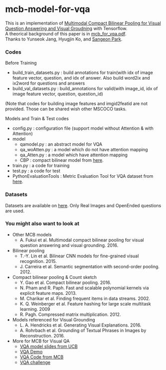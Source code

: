 # mcb-model-for-vqa


This is an implementation of [Multimodal Compact Bilinear Pooling for Visual Question Answering and Visual Groudning](https://arxiv.org/abs/1606.01847) with Tensorflow.  
A theorical background of this paper is in [mcb_for_vqa.pdf](https://github.com/shmsw25/mcb-model-for-vqa/blob/master/mcb_for_vqa.pdf).  
Thanks to Yunseok Jang, Hyugjin Ko, and [Sangeon Park](https://github.com/pse1202).  


### Codes

Before Training
- build_train_datasets.py : build annotations for train(with idx of image feature vector, question, and idx of answer. Also build word2ix and ix2word for questions and answers
- build_val_datasets.py : build_annotations for valid(with image_id, idx of image feature vector, question, question_id)  

(Note that codes for building image features and imgid2featid are not provided. Those can be shared wish other MSCOCO tasks.

Models and Train & Test codes
- config.py : configuration file (support model without Attention & with Attention)
- model
    - qamodel.py : an abstract model for VQA
    - qa_woAtten.py : a model which do not have attention mapping
    - qa_Atten.py : a model which have attention mapping
    - CBP : compact bilinear model from [here](https://github.com/therne/compact-bilinear-pooling-tf).
- train.py : a code for training
- test.py : a code for test
- PythonEvaluationTools : Metric Evaluation Tool for VQA dataset from [here](https://github.com/VT-vision-lab/VQA/).


### Datasets

Datasets are available on [here](http://visualqa.org/download.html). Only Real Images and OpenEnded questions are used.


### You might also want to look at

- Other MCB models  
  - A. Fukui et al. Multimodal compact bilinear pooling for visual question answering and visual grounding. 2016.
- Bilinear pooling  
  - T.-Y. Lin et al. Bilinear CNN models for fine-grained visual recognition. 2015.  
  - J. Carreira et al. Semantic segmentation with second-order pooling. 2012.  
- Compact bilinear pooling & Count sketch  
  - Y. Gao et al. Compact bilinear pooling. 2016.  
  - N. Pham and R. Paph. Fast and scalable polynomial kernels via explicit feature maps. 2013.  
  - M. Charikar et al. Finding frequent items in data streams. 2002.  
  - K. Q. Weinberger et al. Feature hashing for large scale multitask learning. 2009  
  - R. Pagh. Compressed matrix multiplication. 2012.  
- Models referenced for Visual Grounding  
  - L. A. Hendricks et al. Generating Visual Explanations. 2016.  
  - A. Rohrbach et al. Grounding of Textual Phrases in Images by Reconstruction. 2016.  
- More for MCB for Visual QA  
  - [VQA model slides from UCB](http://visualqa.org/static/slides/vqa_final.pdf)  
  - [VQA Demo](demo.berkeleyvision.org)  
  - [VQA Code from MCB](https://github.com/akirafukui/vqa-mcb)  
  - [VQA challenge](http://visualqa.org/challenge.html)  

